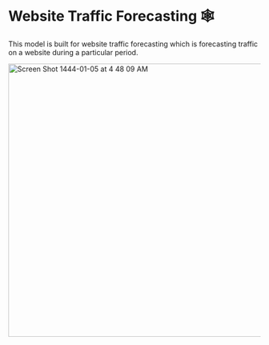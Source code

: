 # Website Traffic Forecasting 🕸
This model is built for website traffic forecasting which is forecasting traffic on a website during a particular period.


<img width="546" alt="Screen Shot 1444-01-05 at 4 48 09 AM" src="https://user-images.githubusercontent.com/79986157/182506570-b2508508-5092-46fb-ae62-c4f0433386da.png">
 
